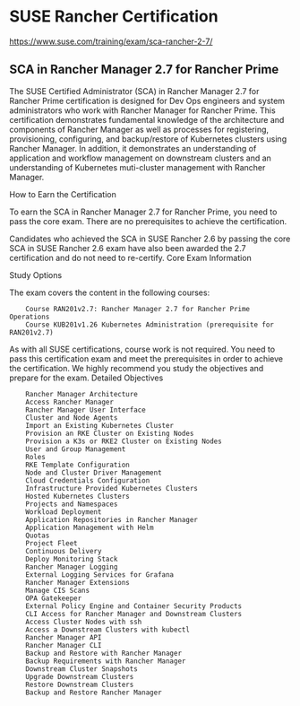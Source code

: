 #   SUSE Rancher Certification


https://www.suse.com/training/exam/sca-rancher-2-7/


## SCA in Rancher Manager 2.7 for Rancher Prime

The SUSE Certified Administrator (SCA) in Rancher Manager 2.7 for Rancher Prime certification is designed for Dev Ops engineers 
and system administrators who work with Rancher Manager for Rancher Prime. This certification demonstrates fundamental knowledge 
of the architecture and components of Rancher Manager as well as processes for registering, provisioning, configuring, and backup/restore 
of Kubernetes clusters using Rancher Manager. In addition, it demonstrates an understanding of application and workflow management 
on downstream clusters and an understanding of Kubernetes muti-cluster management with Rancher Manager.



How to Earn the Certification

To earn the SCA in Rancher Manager 2.7 for Rancher Prime, you need to pass the core exam.  There are no prerequisites to achieve the certification.


Candidates who achieved the SCA in SUSE Rancher 2.6 by passing the core SCA in SUSE Rancher 2.6 exam have also been awarded the 2.7 certification and do not need to re-certify.
Core Exam Information


Study Options


The exam covers the content in the following courses:

```
    Course RAN201v2.7: Rancher Manager 2.7 for Rancher Prime Operations
    Course KUB201v1.26 Kubernetes Administration (prerequisite for RAN201v2.7)
```


As with all SUSE certifications, course work is not required. 
You need to pass this certification exam and meet the prerequisites in order to achieve the certification. 
We highly recommend you study the objectives and prepare for the exam.
Detailed Objectives

```
    Rancher Manager Architecture 
    Access Rancher Manager 
    Rancher Manager User Interface 
    Cluster and Node Agents 
    Import an Existing Kubernetes Cluster 
    Provision an RKE Cluster on Existing Nodes 
    Provision a K3s or RKE2 Cluster on Existing Nodes 
    User and Group Management 
    Roles 
    RKE Template Configuration 
    Node and Cluster Driver Management 
    Cloud Credentials Configuration 
    Infrastructure Provided Kubernetes Clusters 
    Hosted Kubernetes Clusters  
    Projects and Namespaces 
    Workload Deployment 
    Application Repositories in Rancher Manager 
    Application Management with Helm 
    Quotas 
    Project Fleet 
    Continuous Delivery 
    Deploy Monitoring Stack 
    Rancher Manager Logging 
    External Logging Services for Grafana 
    Rancher Manager Extensions  
    Manage CIS Scans 
    OPA Gatekeeper 
    External Policy Engine and Container Security Products  
    CLI Access for Rancher Manager and Downstream Clusters  
    Access Cluster Nodes with ssh 
    Access a Downstream Clusters with kubectl 
    Rancher Manager API 
    Rancher Manager CLI 
    Backup and Restore with Rancher Manager  
    Backup Requirements with Rancher Manager 
    Downstream Cluster Snapshots 
    Upgrade Downstream Clusters 
    Restore Downstream Clusters 
    Backup and Restore Rancher Manager
```
    
